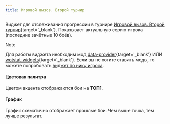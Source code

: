 ```yaml
---
title: Игровой вызов. Второй турнир
---
```


Виджет для отслеживания прогрессии в турнире [Игровой вызов. Второй турнир](https://challenge.tanki.su/challenge/708){target='_blank'}. Показывает актуальную серию игрока (последние зачётные 10 боёв).

> [!NOTE]
> Для работы виджета необходим мод [data-provider](https://github.com/WOT-STAT/data-provider){target='_blank'} ИЛИ [wotstat-widgets](https://github.com/WOT-STAT/wotstat-widgets){target='_blank'}. 
> Если вы не хотите ставить моды, то можете попробовать [виджет по нику игрока](/iframe/preview/tournament/rtk/battle-royale-nickname).

#### Цветовая палитра
Цветом акцента отображаются бои на **ТОП1**.

#### График
График схематично отображает прошлые бои. Чем выше точка, тем лучше результат.